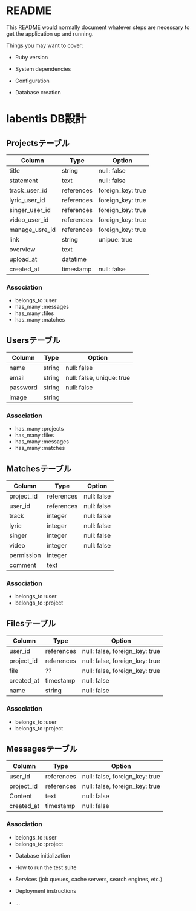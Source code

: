 # README

This README would normally document whatever steps are necessary to get the
application up and running.

Things you may want to cover:

* Ruby version

* System dependencies

* Configuration

* Database creation
# labentis DB設計
## Projectsテーブル
|Column        |Type      |Option                   |
|--------------|----------|-------------------------|
|title         |string    |null: false              |
|statement     |text      |null: false              |
|track_user_id |references|foreign_key: true        |
|lyric_user_id |references|foreign_key: true        |
|singer_user_id|references|foreign_key: true        |
|video_user_id |references|foreign_key: true        |
|manage_usre_id|references|foreign_key: true        |
|link          |string    |unipue: true             |
|overview      |text      |                         |
|upload_at     |datatime  |                         |
|created_at    |timestamp |null: false              |

### Association
 - belongs_to :user
 - has_many   :messages
 - has_many   :files
 - has_many   :matches

## Usersテーブル
|Column  |Type  |Option                   |
|--------|------|-------------------------|
|name    |string|null: false              |
|email   |string|null: false, unique: true|
|password|string|null: false              |
|image   |string|                         |

### Association
 - has_many   :projects
 - has_many   :files
 - has_many   :messages
 - has_many   :matches

## Matchesテーブル
|Column    |Type      |Option     |
|----------|----------|-----------|
|project_id|references|null: false|
|user_id   |references|null: false|
|track     |integer   |null: false|
|lyric     |integer   |null: false|
|singer    |integer   |null: false|
|video     |integer   |null: false|
|permission|integer   |           |
|comment   |text      |           |

### Association
 - belongs_to :user
 - belongs_to :project


## Filesテーブル
|Column    |Type      |Option                        |
|----------|----------|------------------------------|
|user_id   |references|null: false, foreign_key: true|
|project_id|references|null: false, foreign_key: true|
|file      |??        |null: false, foreign_key: true|
|created_at|timestamp |null: false                   |
|name      |string    |null: false                   |

### Association
 - belongs_to :user
 - belongs_to :project

## Messagesテーブル
|Column    |Type      |Option                        |
|----------|----------|------------------------------|
|user_id   |references|null: false, foreign_key: true|
|project_id|references|null: false, foreign_key: true|
|Content   |text      |null: false                   |
|created_at|timestamp |null: false                   |

### Association
 - belongs_to :user
 - belongs_to :project

* Database initialization

* How to run the test suite

* Services (job queues, cache servers, search engines, etc.)

* Deployment instructions

* ...
